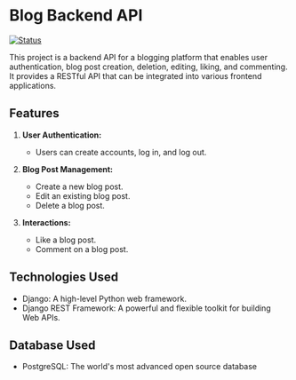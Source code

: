 # Blog Backend API

[![Status](https://img.shields.io/badge/status-active-success.svg)]()

This project is a backend API for a blogging platform that enables user authentication, blog post creation, deletion, editing, liking, and commenting. It provides a RESTful API that can be integrated into various frontend applications.

## Features

1. **User Authentication:**
   - Users can create accounts, log in, and log out.

2. **Blog Post Management:**
   - Create a new blog post.
   - Edit an existing blog post.
   - Delete a blog post.

3. **Interactions:**
   - Like a blog post.
   - Comment on a blog post.

## Technologies Used

- Django: A high-level Python web framework.
- Django REST Framework: A powerful and flexible toolkit for building Web APIs.

## Database Used

- PostgreSQL: The world's most advanced open source database
